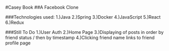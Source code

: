 #Casey Book
##A Facebook Clone

###Technologies used:
1.)Java
2.)Spring
3.)Docker
4.)JavaScript
5.)React
6.)Redux

###Still To Do
1.)User Auth
2.)Home Page
3.)Displaying of posts in order by friend status / then by timestamp
4.)Clicking friend name links to friend profile page
